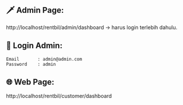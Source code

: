 ## 🗡️ Admin Page:
http://localhost/rentbil/admin/dashboard -> harus login terlebih dahulu.

## 🤺 Login Admin:
    Email       : admin@admin.com
    Password    : admin

## 🌐 Web Page:
http://localhost/rentbil/customer/dashboard
